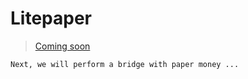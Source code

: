 
# Litepaper

> [Coming soon](https://github.com/AramidFinance/whitepapers-litepapers/tree/main/zero-bridge-v1)

`Next, we will perform a bridge with paper money ...`
